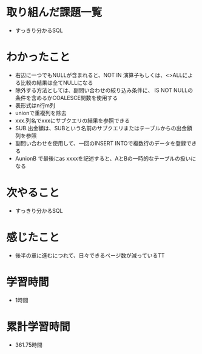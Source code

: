 # 取り組んだ課題一覧
- すっきり分かるSQL

# わかったこと
- 右辺に一つでもNULLが含まれると、NOT IN 演算子もしくは、<>ALLによる比較の結果は全てNULLになる
- 除外する方法としては、副問い合わせの絞り込み条件に、 IS NOT NULLの条件を含めるかCOALESCE関数を使用する
- 表形式はn行m列
- unionで重複列を除去
- xxx.列名でxxxにサブクエリの結果を参照できる
- SUB.出金額は、SUBという名前のサブクエリまたはテーブルからの出金額列を参照
- 副問い合わせを使用して、一回のINSERT INTOで複数行のデータを登録できる
- AunionB で最後にas xxxxを記述すると、AとBの一時的なテーブルの扱いになる

# 次やること
- すっきり分かるSQL

# 感じたこと
- 後半の章に進むにつれて、日々できるページ数が減っているTT

# 学習時間
- 1時間

# 累計学習時間
- 361.75時間
